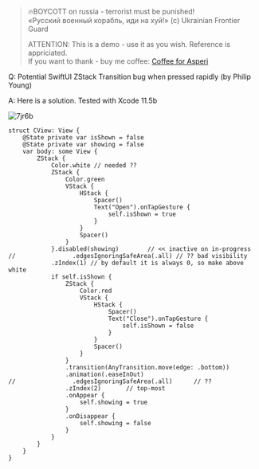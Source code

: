 >
> 🔥BOYCOTT on russia - terrorist must be punished!<br>
> «Русский военный корабль, иди на хуй!» (c) Ukrainian Frontier Guard
> 
> ATTENTION: This is a demo - use it as you wish. Reference is appriciated.<br>
> If you want to thank - buy me coffee: [Coffee for Asperi](https://secure.wayforpay.com/donate/asperi)
>

Q: Potential SwiftUI ZStack Transition bug when pressed rapidly (by Philip Young)

A: Here is a solution. Tested with Xcode 11.5b

![7jr6b](https://user-images.githubusercontent.com/62171579/182872534-c417ad24-325a-403d-a01b-0f33ecc20a73.gif)

```
struct CView: View {
    @State private var isShown = false
    @State private var showing = false
    var body: some View {
        ZStack {
            Color.white // needed ??
            ZStack {
                Color.green
                VStack {
                    HStack {
                        Spacer()
                        Text("Open").onTapGesture {
                            self.isShown = true
                        }
                    }
                    Spacer()
                }
            }.disabled(showing)        // << inactive on in-progress
//                .edgesIgnoringSafeArea(.all) // ?? bad visibility
            .zIndex(1) // by default it is always 0, so make above white
            if self.isShown {
                ZStack {
                    Color.red
                    VStack {
                        HStack {
                            Spacer()
                            Text("Close").onTapGesture {
                                self.isShown = false
                            }
                        }
                        Spacer()
                    }
                }
                .transition(AnyTransition.move(edge: .bottom))
                .animation(.easeInOut)
//                .edgesIgnoringSafeArea(.all)      // ??
                .zIndex(2)       // top-most
                .onAppear {
                    self.showing = true
                }
                .onDisappear {
                    self.showing = false
                }
            }
        }
    }
}
```
